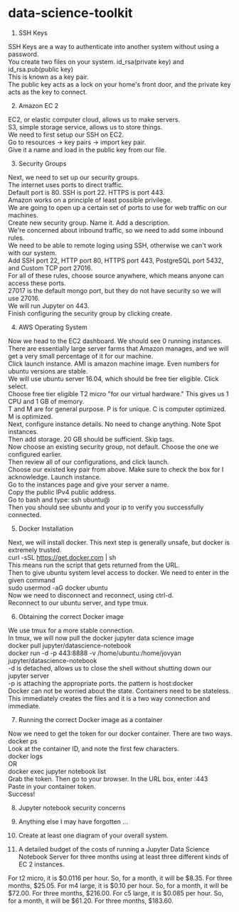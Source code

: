 # data-science-toolkit

1. SSH Keys

SSH Keys are a way to authenticate into another system without using a password.  
You create two files on your system. id_rsa(private key) and id_rsa.pub(public key)  
This is known as a key pair.  
The public key acts as a lock on your home's front door, and the private key acts as the key to connect.   

2. Amazon EC 2

EC2, or elastic computer cloud, allows us to make servers.  
S3, simple storage service, allows us to store things.  
We need to first setup our SSH on EC2.  
Go to resources -> key pairs -> import key pair.  
Give it a name and load in the public key from our file.  

3. Security Groups

Next, we need to set up our security groups.  
The internet uses ports to direct traffic.  
Default port is 80. SSH is port 22. HTTPS is port 443.  
Amazon works on a principle of least possible privilege.  
We are going to open up a certain set of ports to use for web traffic on our machines.  
Create new security group. Name it. Add a description.  
We're concerned about inbound traffic, so we need to add some inbound rules.  
We need to be able to remote loging using SSH, otherwise we can't work with our system.  
Add SSH port 22, HTTP port 80, HTTPS port 443, PostgreSQL port 5432, and Custom TCP port 27016.  
For all of these rules, choose source anywhere, which means anyone can access these ports.  
27017 is the default mongo port, but they do not have security so we will use 27016.  
We will run Jupyter on 443.  
Finish configuring the security group by clicking create.  

4. AWS Operating System

Now we head to the EC2 dashboard. We should see 0 running instances.  
There are essentially large server farms that Amazon manages, and we will get a very small percentage of it for our machine.  
Click launch instance. AMI is amazon machine image.  Even numbers for ubuntu versions are stable.  
We will use ubuntu server 16.04, which should be free tier eligible. Click select.  
Choose free tier eligible T2 micro "for our virtual hardware." This gives us 1 CPU and 1 GB of memory.  
T and M are for general purpose. P is for unique. C is computer optimized. M is optimized.  
Next, configure instance details. No need to change anything. Note Spot instances.  
Then add storage. 20 GB should be sufficient.  Skip tags.  
Now choose an existing security group, not default. Choose the one we configured earlier.  
Then review all of our configurations, and click launch.  
Choose our existed key pair from above. Make sure to check the box for I acknowledge.  Launch instance.  
Go to the instances page and give your server a name.  
Copy the public IPv4 public address.  
Go to bash and type: ssh ubuntu@<ip>  
Then you should see ubuntu and your ip to verify you successfully connected.  

5. Docker Installation

Next, we will install docker. This next step is generally unsafe, but docker is extremely trusted.  
curl -sSL https://get.docker.com | sh  
This means run the script that gets returned from the URL.  
Then to give ubuntu system level access to docker. We need to enter in the given command  
sudo usermod -aG docker ubuntu  
Now we need to disconnect and reconnect, using ctrl-d.  
Reconnect to our ubuntu server, and type tmux.  

6. Obtaining the correct Docker image

We use tmux for a more stable connection.  
In tmux, we will now pull the docker jupyter data science image  
docker pull jupyter/datascience-notebook  
docker run -d -p 443:8888 -v /home/ubuntu:/home/jovyan jupyter/datascience-notebook  
-d is detached, allows us to close the shell without shutting down our jupyter server  
-p is attaching the appropriate ports. the pattern is host:docker  
Docker can not be worried about the state. Containers need to be stateless.  
This immediately creates the files and it is a two way connection and immediate.  

7. Running the correct Docker image as a container

Now we need to get the token for our docker container. There are two ways.  
docker ps  
Look at the container ID, and note the first few characters.  
docker logs <containerID>  
OR  
docker exec <containerID> jupyter notebook list  
Grab the token. Then go to your browser. In the URL box, enter <IP>:443  
Paste in your container token.  
Success!  

8. Jupyter notebook security concerns



9. Anything else I may have forgotten ...



10. Create at least one diagram of your overall system.



11. A detailed budget of the costs of running a Jupyter Data Science Notebook Server for three months using at least three different kinds of EC 2 instances.

For t2 micro, it is $0.0116 per hour. So, for a month, it will be $8.35. For three months, $25.05.
For m4 large, it is $0.10 per hour. So, for a month, it will be $72.00. For three months, $216.00.
For c5 large, it is $0.085 per hour. So, for a month, it will be $61.20. For three months, $183.60.
